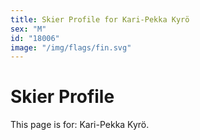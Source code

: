 ```yaml
---
title: Skier Profile for Kari-Pekka Kyrö
sex: "M"
id: "18006"
image: "/img/flags/fin.svg" 
---
```


# Skier Profile

This page is for: Kari-Pekka Kyrö.
    